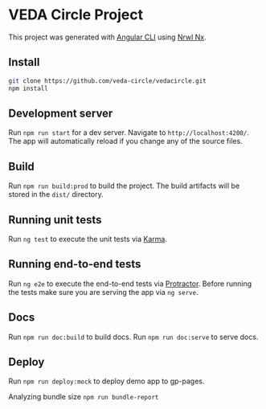 # VEDA Circle Project

This project was generated with [Angular CLI](https://github.com/angular/angular-cli) using [Nrwl Nx](https://nrwl.io/nx).

 
## Install

```bash
git clone https://github.com/veda-circle/vedacircle.git  
npm install
```

## Development server

Run `npm run start` for a dev server. Navigate to `http://localhost:4200/`. The app will automatically reload if you change any of the source files.
 
  
## Build

Run `npm run build:prod` to build the project. The build artifacts will be stored in the `dist/` directory.

## Running unit tests

Run `ng test` to execute the unit tests via [Karma](https://karma-runner.github.io).

## Running end-to-end tests

Run `ng e2e` to execute the end-to-end tests via [Protractor](http://www.protractortest.org/).
Before running the tests make sure you are serving the app via `ng serve`.

## Docs

Run `npm run doc:build` to build docs.
Run `npm run doc:serve` to serve docs.

## Deploy

Run `npm run deploy:mock` to deploy demo app to gp-pages.

Analyzing bundle size `npm run bundle-report`
